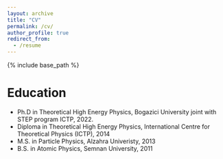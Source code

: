```yaml
---
layout: archive
title: "CV"
permalink: /cv/
author_profile: true
redirect_from:
  - /resume
---
```


{% include base_path %}

Education
======
* Ph.D in Theoretical High Energy Physics, Bogazici University joint with STEP program ICTP, 2022.
* Diploma in Theoretical High Energy Physics, International Centre for Theoretical Physics (ICTP), 2014
* M.S. in Particle Physics, Alzahra Univeristy, 2013
* B.S. in Atomic Physics, Semnan University, 2011
